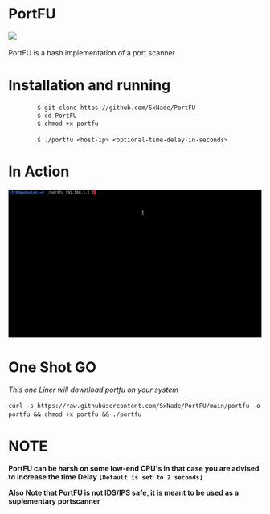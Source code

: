# PortFU

![](https://media.tenor.com/images/9533937aefa8dfacbee26a9f23d26c61/tenor.gif)

PortFU is a bash implementation of a port scanner

# Installation and running


            $ git clone https://github.com/SxNade/PortFU
            $ cd PortFU
            $ chmod +x portfu
            
            $ ./portfu <host-ip> <optional-time-delay-in-seconds>

# In Action

![](https://github.com/SxNade/PortFU/blob/main/portfu.gif)

# One Shot GO

*This one Liner will download portfu on your system*

`curl -s https://raw.githubusercontent.com/SxNade/PortFU/main/portfu -o portfu && chmod +x portfu && ./portfu`

# NOTE

**PortFU can be harsh on some low-end CPU's in that case you are advised to increase the time Delay `[Default is set to 2 seconds]`**


**Also Note that PortFU is not IDS/IPS safe, it is meant to be used as a suplementary portscanner**

